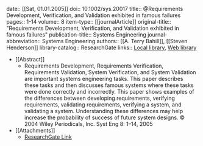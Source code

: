 date:: [[Sat, 01.01.2005]]
doi:: 10.1002/sys.20017
title:: @Requirements Development, Verification, and Validation exhibited in famous failures
pages:: 1-14
volume:: 8
item-type:: [[journalArticle]]
original-title:: "Requirements Development, Verification, and Validation exhibited in famous failures"
publication-title:: Systems Engineering
journal-abbreviation:: Systems Engineering
authors:: [[A. Terry Bahill]], [[Steven Henderson]]
library-catalog:: ResearchGate
links:: [Local library](zotero://select/library/items/KVBFPQCJ), [Web library](https://www.zotero.org/users/6520516/items/KVBFPQCJ)

- [[Abstract]]
	- Requirements Development, Requirements Verification, Requirements Validation, System Verification, and System Validation are important systems engineering tasks. This paper describes these tasks and then discusses famous systems where these tasks were done correctly and incorrectly. This paper shows examples of the differences between developing requirements, verifying requirements, validating requirements, verifying a system, and validating a system. Understanding these differences may help increase the probability of success of future system designs. © 2004 Wiley Periodicals, Inc. Syst Eng 8: 1–14, 2005
- [[Attachments]]
	- [ResearchGate Link](https://www.researchgate.net/publication/227601137_Requirements_Development_Verification_and_Validation_exhibited_in_famous_failures)